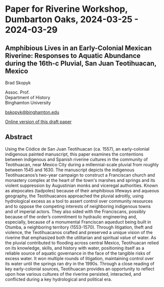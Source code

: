 # Paper for Riverine Workshop, Dumbarton Oaks, 2024-03-25 - 2024-03-29

## Amphibious Lives in an Early-Colonial Mexican Riverine: Responses to Aquatic Abundance during the 16th-c Pluvial, San Juan Teotihuacan, Mexico

Brad Skopyk

Assoc. Prof.  
Department of History  
Binghamton University

[bskopyk@binghamton.edu](mailto:bskopyk@binghamton.edu)

[Online version of this draft paper](https://brad-skopyk.github.io/sjt.html)

## Abstract

Using the Códice de San Juan Teotihuacan (ca. 1557), an early-colonial indigenous painted manuscript, this paper examines the contentions between indigenous and Spanish riverine cultures in the community of Teotihuacan, near Mexico City during a millennial-scale pluvial from roughly between 1545 and 1630. The manuscript depicts the indigenous Teotihuacanos’s two-year campaign to construct a Franciscan church and monastery complex at the heart of the town's marshes and springs and its violent suppression by Augustinian monks and viceregal authorities. Known as atepocates (tadpoles) because of their amphibious lifeways and aqueous geography, the Teotihuacanos approached the pluvial adroitly, using hydrological excess as a tool to assert control over community resources and to oppose the competing interests of neighboring indigenous towns and of imperial actors. They also sided with the Franciscans, possibly because of the order’s commitment to hydraulic engineering and, especially, because of a monumental Franciscan aqueduct being built in Otumba, a neighboring territory (1553-1570). Through litigation, theft and violence, the Teotihuacanos crafted and preserved a unique vision of the riverine that emphasized both the utilitarian and spiritual value of water. As the pluvial contributed to flooding across central Mexico, Teotihuacan relied on its knowledge, skills, and history with water, positioning itself as a reliable source of aquatic governance in the face of the tangible risks of excess water. It won multiple rounds of litigation, maintaining control over its water until the springs ran dry in the 1990s. Through a close reading of key early-colonial sources, Teotihuacan provides an opportunity to reflect upon how various cultures of the riverine persisted, interacted, and conflicted during a key hydrological and political era.
